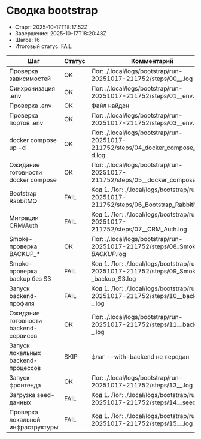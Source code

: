 # Сводка bootstrap

* Старт: 2025-10-17T18:17:52Z
* Завершение: 2025-10-17T18:20:48Z
* Шагов: 16
* Итоговый статус: FAIL

| Шаг | Статус | Комментарий | Лог |
| --- | --- | --- | --- |
| Проверка зависимостей | OK | Лог: ./.local/logs/bootstrap/run-20251017-211752/steps/00__.log | ./.local/logs/bootstrap/run-20251017-211752/steps/00__.log |
| Синхронизация .env | OK | Лог: ./.local/logs/bootstrap/run-20251017-211752/steps/01__env.log | ./.local/logs/bootstrap/run-20251017-211752/steps/01__env.log |
| Проверка .env | OK | Файл найден | — |
| Проверка портов .env | OK | Лог: ./.local/logs/bootstrap/run-20251017-211752/steps/03__env.log | ./.local/logs/bootstrap/run-20251017-211752/steps/03__env.log |
| docker compose up -d | OK | Лог: ./.local/logs/bootstrap/run-20251017-211752/steps/04_docker_compose_up_-d.log | ./.local/logs/bootstrap/run-20251017-211752/steps/04_docker_compose_up_-d.log |
| Ожидание готовности docker compose | OK | Лог: ./.local/logs/bootstrap/run-20251017-211752/steps/05__docker_compose.log | ./.local/logs/bootstrap/run-20251017-211752/steps/05__docker_compose.log |
| Bootstrap RabbitMQ | FAIL | Код 1. Лог: ./.local/logs/bootstrap/run-20251017-211752/steps/06_Bootstrap_RabbitMQ.log | ./.local/logs/bootstrap/run-20251017-211752/steps/06_Bootstrap_RabbitMQ.log |
| Миграции CRM/Auth | FAIL | Код 1. Лог: ./.local/logs/bootstrap/run-20251017-211752/steps/07__CRM_Auth.log | ./.local/logs/bootstrap/run-20251017-211752/steps/07__CRM_Auth.log |
| Smoke-проверка BACKUP_* | OK | Лог: ./.local/logs/bootstrap/run-20251017-211752/steps/08_Smoke-_BACKUP_.log | ./.local/logs/bootstrap/run-20251017-211752/steps/08_Smoke-_BACKUP_.log |
| Smoke-проверка backup без S3 | FAIL | Код 1. Лог: ./.local/logs/bootstrap/run-20251017-211752/steps/09_Smoke-_backup_S3.log | ./.local/logs/bootstrap/run-20251017-211752/steps/09_Smoke-_backup_S3.log |
| Запуск backend-профиля | FAIL | Код 1. Лог: ./.local/logs/bootstrap/run-20251017-211752/steps/10__backend-_.log | ./.local/logs/bootstrap/run-20251017-211752/steps/10__backend-_.log |
| Ожидание готовности backend-сервисов | OK | Лог: ./.local/logs/bootstrap/run-20251017-211752/steps/11__backend-_.log | ./.local/logs/bootstrap/run-20251017-211752/steps/11__backend-_.log |
| Запуск локальных backend-процессов | SKIP | флаг --with-backend не передан | — |
| Запуск фронтенда | OK | Лог: ./.local/logs/bootstrap/run-20251017-211752/steps/13__.log | ./.local/logs/bootstrap/run-20251017-211752/steps/13__.log |
| Загрузка seed-данных | FAIL | Код 1. Лог: ./.local/logs/bootstrap/run-20251017-211752/steps/14__seed-_.log | ./.local/logs/bootstrap/run-20251017-211752/steps/14__seed-_.log |
| Проверка локальной инфраструктуры | FAIL | Код 1. Лог: ./.local/logs/bootstrap/run-20251017-211752/steps/15__.log | ./.local/logs/bootstrap/run-20251017-211752/steps/15__.log |
